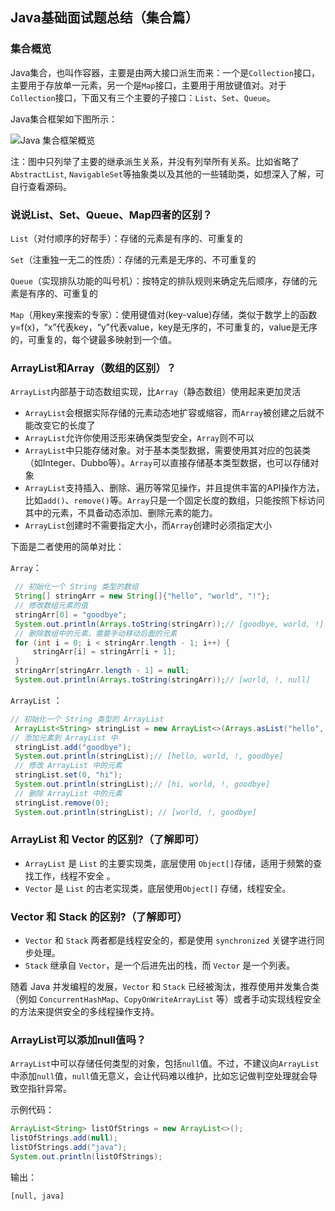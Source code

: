 ## Java基础面试题总结（集合篇）

### 集合概览

Java集合，也叫作容器，主要是由两大接口派生而来：一个是`Collection`接口，主要用于存放单一元素，另一个是`Map`接口，主要用于用放键值对。对于`Collection`接口，下面又有三个主要的子接口：`List`、`Set`、`Queue`。

Java集合框架如下图所示：

![Java 集合框架概览](https://oss.javaguide.cn/github/javaguide/java/collection/java-collection-hierarchy.png)

注：图中只列举了主要的继承派生关系，并没有列举所有关系。比如省略了`AbstractList`, `NavigableSet`等抽象类以及其他的一些辅助类，如想深入了解，可自行查看源码。

### 说说List、Set、Queue、Map四者的区别？

`List`（对付顺序的好帮手）：存储的元素是有序的、可重复的

`Set`（注重独一无二的性质）：存储的元素是无序的、不可重复的

`Queue`（实现排队功能的叫号机）：按特定的排队规则来确定先后顺序，存储的元素是有序的、可重复的

`Map`（用key来搜索的专家）：使用键值对(key-value)存储，类似于数学上的函数y=f(x)，“x”代表key，“y”代表value，key是无序的，不可重复的，value是无序的，可重复的，每个键最多映射到一个值。

### ArrayList和Array（数组的区别）？

`ArrayList`内部基于动态数组实现，比`Array`（静态数组）使用起来更加灵活

- `ArrayList`会根据实际存储的元素动态地扩容或缩容，而`Array`被创建之后就不能改变它的长度了
- `ArrayList`允许你使用泛形来确保类型安全，`Array`则不可以
- `ArrayList`中只能存储对象。对于基本类型数据，需要使用其对应的包装类（如Integer、Dubbo等）。`Array`可以直接存储基本类型数据，也可以存储对象
- `ArrayList`支持插入、删除、遍历等常见操作，并且提供丰富的API操作方法，比如`add()`、`remove()`等。`Array`只是一个固定长度的数组，只能按照下标访问其中的元素，不具备动态添加、删除元素的能力。
- `ArrayList`创建时不需要指定大小，而`Array`创建时必须指定大小

下面是二者使用的简单对比：

`Array`：

```java
 // 初始化一个 String 类型的数组
 String[] stringArr = new String[]{"hello", "world", "!"};
 // 修改数组元素的值
 stringArr[0] = "goodbye";
 System.out.println(Arrays.toString(stringArr));// [goodbye, world, !]
 // 删除数组中的元素，需要手动移动后面的元素
 for (int i = 0; i < stringArr.length - 1; i++) {
     stringArr[i] = stringArr[i + 1];
 }
 stringArr[stringArr.length - 1] = null;
 System.out.println(Arrays.toString(stringArr));// [world, !, null]
```

`ArrayList` ：

```java
// 初始化一个 String 类型的 ArrayList
 ArrayList<String> stringList = new ArrayList<>(Arrays.asList("hello", "world", "!"));
// 添加元素到 ArrayList 中
 stringList.add("goodbye");
 System.out.println(stringList);// [hello, world, !, goodbye]
 // 修改 ArrayList 中的元素
 stringList.set(0, "hi");
 System.out.println(stringList);// [hi, world, !, goodbye]
 // 删除 ArrayList 中的元素
 stringList.remove(0);
 System.out.println(stringList); // [world, !, goodbye]
```

### ArrayList 和 Vector 的区别?（了解即可）

- `ArrayList` 是 `List` 的主要实现类，底层使用 `Object[]`存储，适用于频繁的查找工作，线程不安全 。
- `Vector` 是 `List` 的古老实现类，底层使用`Object[]` 存储，线程安全。

### Vector 和 Stack 的区别?（了解即可）

- `Vector` 和 `Stack` 两者都是线程安全的，都是使用 `synchronized` 关键字进行同步处理。
- `Stack` 继承自 `Vector`，是一个后进先出的栈，而 `Vector` 是一个列表。

随着 Java 并发编程的发展，`Vector` 和 `Stack` 已经被淘汰，推荐使用并发集合类（例如 `ConcurrentHashMap`、`CopyOnWriteArrayList` 等）或者手动实现线程安全的方法来提供安全的多线程操作支持。

### ArrayList可以添加null值吗？

`ArrayList`中可以存储任何类型的对象，包括`null`值。不过，不建议向`ArrayList`中添加`null`值，`null`值无意义，会让代码难以维护，比如忘记做判空处理就会导致空指针异常。

示例代码：

```java
ArrayList<String> listOfStrings = new ArrayList<>();
listOfStrings.add(null);
listOfStrings.add("java");
System.out.println(listOfStrings);
```

输出：

```
[null, java]
```